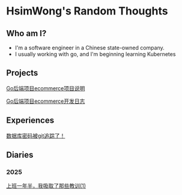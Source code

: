 # HsimWong's Random Thoughts

## Who am I?

- I'm a software engineer in a Chinese state-owned company.
- I usually working with go, and I'm beginning learning Kubernetes

## Projects

[Go后端项目ecommerce项目说明](projects/user-center/user-center.md)

[Go后端项目ecommerce开发日志](projects/user-center/user-center-devel.md)

## Experiences

[数据库密码被git追踪了！](diaries/git-pushed-credentials.md)

## Diaries

### 2025

[上班一年半，我吸取了那些教训(1)](diaries/Apr8-2025.md)
